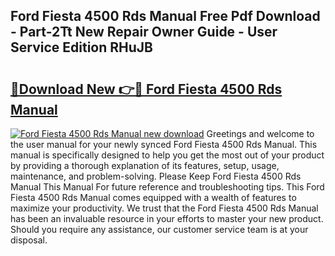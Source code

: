## Ford Fiesta 4500 Rds Manual Free Pdf Download - Part-2Tt New Repair Owner Guide - User Service Edition RHuJB

# <h2><a href="http://bc48272.oget.top/?id=Ford+Fiesta+4500+Rds+Manual">🔗Download New 👉🔴 Ford Fiesta 4500 Rds Manual</a></h2>

[![Ford Fiesta 4500 Rds Manual new download](https://i.imgur.com/5g1atiW.png)](http://bc48272.oget.top/?id=Ford+Fiesta+4500+Rds+Manual)
Greetings and welcome to the user manual for your newly synced Ford Fiesta 4500 Rds Manual. This manual is specifically designed to help you get the most out of your product by providing a thorough explanation of its features, setup, usage, maintenance, and problem-solving. Please Keep Ford Fiesta 4500 Rds Manual This Manual For future reference and troubleshooting tips. This Ford Fiesta 4500 Rds Manual comes equipped with a wealth of features to maximize your productivity. We trust that the Ford Fiesta 4500 Rds Manual has been an invaluable resource in your efforts to master your new product. Should you require any assistance, our customer service team is at your disposal.
